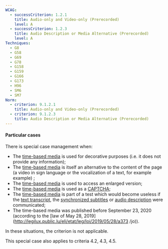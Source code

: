 ```yaml
---
WCAG:
  - successCriterion: 1.2.1
    title: Audio-only and Video-only (Prerecorded)
    level: A
  - successCriterion: 1.2.3
    title: Audio Description or Media Alternative (Prerecorded)
    level: A
Techniques:
  - G8
  - G58
  - G69
  - G78
  - G158
  - G159
  - G166
  - G173
  - H96
  - SM6
  - SM7
Norm:
  - criterion: 9.1.2.1
    title: Audio-only and Video-only (Prerecorded)
  - criterion: 9.1.2.3
    title: Audio Description or Media Alternative (Prerecorded)
---
```


#### Particular cases

There is special case management when:

- The [time-based media](#temporal-media-type-sound-video-and-synchronize) is used for decorative purposes (i.e. it does not provide any information);
- The [time-based media](#media-temporal-type-son-video-et-synchronise) is itself an alternative to the content of the page (a video in sign language or the vocalization of a text, for example example) ;
- The [time-based media](#temporal-media-type-sound-video-and-synchronize) is used to access an enlarged version;
- The [time-based media](#temporal-media-type-sound-video-and-synchronize) is used as a [CAPTCHA](#captcha);
- The [time-based media](#media-temporal-type-son-video-et-synchronise) is part of a test which would become useless if the [text transcript](#transcription-textual-media-temporal), the [ synchronized subtitles](#synchronized-subtitles-multimedia-object) or [audio description](#synchronized-media-temporalaudiodescription) were communicated;
- The time-based media was published before September 23, 2020 (according to the [law of May 28, 2019](http://legilux.public.lu/eli/etat/leg/loi/2019/05/28/a373 /jo)).

In these situations, the criterion is not applicable.

This special case also applies to criteria 4.2, 4.3, 4.5.
